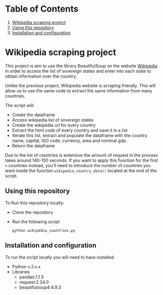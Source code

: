 
# Table of Contents
1. [Wikipedia scraping project](#wikipedia-scraping-project)
2. [Using this repository](#using-this-repository)
3. [Installation and configuration](#installation-and-configuration)



# Wikipedia scraping project

This project is aim to use the library BeautifulSoup on the website [Wikipedia](https://www.wikipedia.org/) in order to 
access the list of sovereign states and enter into each state to obtain information over the country.

Unlike the previous project, Wikipedia website is scraping friendly. This will allow us to use the same code to extract
the same information from many countries. 

The script will:
* Create the dataframe
* Access wikipedia list of sovereign states
* Create the wikipedia url for every country
* Extract the html code of every country and save it in a list
* Iterate this list, extract and populate the dataframe with the country name, capital, ISO code, currency, area and nominal gdp.
* Return the dataframe

Due to the list of countries is extensive the amount of request in the process takes around 140-150 seconds. If you want 
to apply this function for the first ```n``` countries instead, you'll need to introduce the number of countries you want 
inside the function ```wikipedia_country_data()``` located at the end of the script.


## Using this repository

To Run this repository locally:

* Clone the repository
    
* Run the following script
  ```shell script
  python wikipedia_countries.py
  ```


## Installation and configuration
To run the script locally you will need to have installed:
* Python v.3.x.x
* Libraries
    * pandas:1.1.3
    * request:2.24.0
    * beautifulsoup4:4.9.3